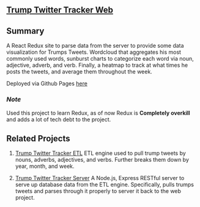 ## [Trump Twitter Tracker Web](https://trump-twitter-tracker-web.herokuapp.com/#/all)



## Summary
A React Redux site to parse data from the server to provide some data visualization for Trumps Tweets. Wordcloud that aggregates his most commonly used words, sunburst charts to categorize each word via noun, adjective, adverb, and verb. Finally, a heatmap to track at what times he posts the tweets, and average them throughout the week.
   

Deployed via Github Pages [here](https://trump-twitter-tracker-web.herokuapp.com/#/all)


### _Note_
Used this project to learn Redux, as of now Redux is **Completely overkill** and adds a lot of tech debt to the project.  

## Related Projects
1. [Trump Twitter Tracker ETL](https://github.com/El-Dringo-Brannde/trump-twitter-tracker-ETL) ETL engine used to pull trump tweets by nouns, adverbs, adjectives, and verbs. Further breaks them down by year, month, and week. 

2. [Trump Twitter Tracker Server](https://github.com/El-Dringo-Brannde/trump-twitter-tracker-server) A Node.js, Express RESTful server to serve up database data from the ETL engine. Specifically, pulls trumps tweets and parses through it properly to server it back to the web project.
